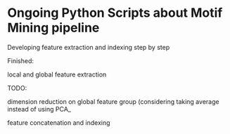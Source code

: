 # Ongoing Python Scripts about Motif Mining pipeline

Developing feature extraction and indexing step by step

Finished:

local and global feature extraction



TODO:

dimension reduction on global feature group (considering taking average instead of using PCA_

feature concatenation and indexing
